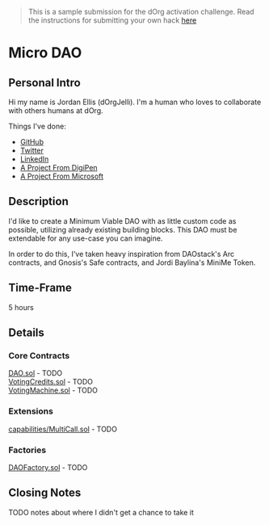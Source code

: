 > This is a sample submission for the dOrg activation challenge. Read the instructions for submitting your own hack [here](https://docs.dorg.tech/getting-started/activation)

# Micro DAO

## Personal Intro
Hi my name is Jordan Ellis (dOrgJelli). I'm a human who loves to collaborate with others humans at dOrg.

Things I've done:
- [GitHub](https://github.com/dOrgJelli)
- [Twitter](https://twitter.com/dOrgJelli)
- [LinkedIn](https://www.linkedin.com/in/jordancellis/)
- [A Project From DigiPen](https://games.digipen.edu/games/rafflesia)
- [A Project From Microsoft](https://www.moog.com/news/operating-group-news/2019/Moog_Inc_Microsoft_Air_New_Zealand_ST_Engineering_Microsoft_Air_New_Zealand_and_ST_Engineering_Announce_Ground_Breaking_Digital_Collaboration.html)

## Description
I'd like to create a Minimum Viable DAO with as little custom code as possible, utilizing already existing building blocks. This DAO must be extendable for any use-case you can imagine.

In order to do this, I've taken heavy inspiration from DAOstack's Arc contracts, and Gnosis's Safe contracts, and Jordi Baylina's MiniMe Token.

## Time-Frame
5 hours

## Details
### Core Contracts
[DAO.sol]() - TODO  
[VotingCredits.sol]() - TODO  
[VotingMachine.sol]() - TODO  

### Extensions
[capabilities/MultiCall.sol]() - TODO  

### Factories
[DAOFactory.sol]() - TODO  

## Closing Notes
TODO notes about where I didn't get a chance to take it
